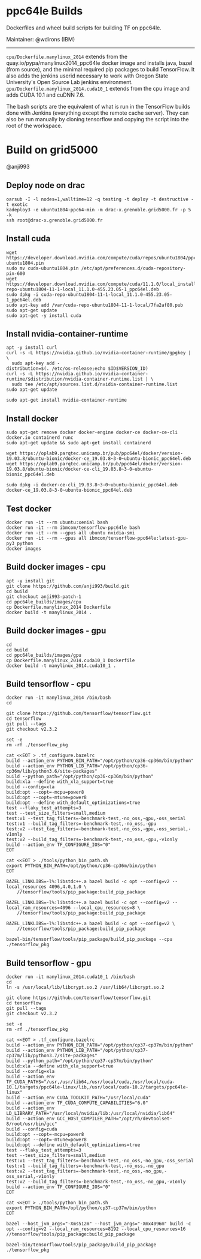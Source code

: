 # ppc64le Builds

Dockerfiles and wheel build scripts for building TF on ppc64le.

Maintainer: @wdirons (IBM)

* * *

`cpu/Dockerfile.manylinux_2014` extends from the
quay.io/pypa/manylinux2014_ppc64le docker image and installs java, bazel (from
source), and the minimal required pip packages to build TensorFlow. It also adds
the jenkins userid necessary to work with Oregon State University's Open Source
Lab jenkins environment. `gpu/Dockerfile.manylinux_2014.cuda10_1` extends from
the cpu image and adds CUDA 10.1 and cuDNN 7.6.

The bash scripts are the equivalent of what is run in the TensorFlow builds done
with Jenkins (everything except the remote cache server). They can also be run
manually by cloning tensorflow and copying the script into the root of the
workspace.

# Build on grid5000
@anji993

## Deploy node on drac
```
oarsub -I -l nodes=1,walltime=12 -q testing -t deploy -t destructive -t exotic
kadeploy3 -e ubuntu1804-ppc64-min -m drac-x.grenoble.grid5000.fr -p 5 -k
ssh root@drac-x.grenoble.grid5000.fr
```
## Install cuda
```
wget https://developer.download.nvidia.com/compute/cuda/repos/ubuntu1804/ppc64el/cuda-ubuntu1804.pin
sudo mv cuda-ubuntu1804.pin /etc/apt/preferences.d/cuda-repository-pin-600
wget https://developer.download.nvidia.com/compute/cuda/11.1.0/local_installers/cuda-repo-ubuntu1804-11-1-local_11.1.0-455.23.05-1_ppc64el.deb
sudo dpkg -i cuda-repo-ubuntu1804-11-1-local_11.1.0-455.23.05-1_ppc64el.deb
sudo apt-key add /var/cuda-repo-ubuntu1804-11-1-local/7fa2af80.pub
sudo apt-get update
sudo apt-get -y install cuda
```
## Install nvidia-container-runtime
```
apt -y install curl
curl -s -L https://nvidia.github.io/nvidia-container-runtime/gpgkey | \
  sudo apt-key add -
distribution=$(. /etc/os-release;echo $ID$VERSION_ID)
curl -s -L https://nvidia.github.io/nvidia-container-runtime/$distribution/nvidia-container-runtime.list | \
  sudo tee /etc/apt/sources.list.d/nvidia-container-runtime.list
sudo apt-get update
```
```
sudo apt-get install nvidia-container-runtime
```
## Install docker
```
sudo apt-get remove docker docker-engine docker-ce docker-ce-cli docker.io containerd runc
sudo apt-get update && sudo apt-get install containerd
```
```
wget https://oplab9.parqtec.unicamp.br/pub/ppc64el/docker/version-19.03.8/ubuntu-bionic/docker-ce_19.03.8~3-0~ubuntu-bionic_ppc64el.deb
wget https://oplab9.parqtec.unicamp.br/pub/ppc64el/docker/version-19.03.8/ubuntu-bionic/docker-ce-cli_19.03.8~3-0~ubuntu-bionic_ppc64el.deb
```
```
sudo dpkg -i docker-ce-cli_19.03.8~3-0~ubuntu-bionic_ppc64el.deb docker-ce_19.03.8~3-0~ubuntu-bionic_ppc64el.deb
```

## Test docker
```
docker run -it --rm ubuntu:xenial bash
docker run -it --rm ibmcom/tensorflow-ppc64le bash
docker run -it --rm --gpus all ubuntu nvidia-smi
docker run -it --rm --gpus all ibmcom/tensorflow-ppc64le:latest-gpu-py3 python
docker images
```
## Build docker images - cpu
```
apt -y install git
git clone https://github.com/anji993/build.git
cd build
git checkout anji993-patch-1
cd ppc64le_builds/images/cpu
cp Dockerfile.manylinux_2014 Dockerfile
docker build -t manylinux_2014 .
```
## Build docker images - gpu
```
cd
cd build
cd ppc64le_builds/images/gpu
cp Dockerfile.manylinux_2014.cuda10_1 Dockerfile
docker build -t manylinux_2014.cuda10_1 .
```
## Build tensorflow - cpu
```
docker run -it manylinux_2014 /bin/bash
cd
```
```
git clone https://github.com/tensorflow/tensorflow.git
cd tensorflow
git pull --tags
git checkout v2.3.2
```
```
set -e
rm -rf ./tensorflow_pkg
```
```
cat <<EOT > .tf_configure.bazelrc
build --action_env PYTHON_BIN_PATH="/opt/python/cp36-cp36m/bin/python"
build --action_env PYTHON_LIB_PATH="/opt/python/cp36-cp36m/lib/python3.6/site-packages"
build --python_path="/opt/python/cp36-cp36m/bin/python"
build:xla --define with_xla_support=true
build --config=xla
build:opt --copt=-mcpu=power8
build:opt --copt=-mtune=power8
build:opt --define with_default_optimizations=true
test --flaky_test_attempts=3
test --test_size_filters=small,medium
test:v1 --test_tag_filters=-benchmark-test,-no_oss,-gpu,-oss_serial
test:v1 --build_tag_filters=-benchmark-test,-no_oss,-gpu
test:v2 --test_tag_filters=-benchmark-test,-no_oss,-gpu,-oss_serial,-v1only
test:v2 --build_tag_filters=-benchmark-test,-no_oss,-gpu,-v1only
build --action_env TF_CONFIGURE_IOS="0"
EOT
```
```
cat <<EOT > ./tools/python_bin_path.sh
export PYTHON_BIN_PATH=/opt/python/cp36-cp36m/bin/python
EOT
```
```
BAZEL_LINKLIBS=-l%:libstdc++.a bazel build -c opt --config=v2 --local_resources 4096,4.0,1.0 \
    //tensorflow/tools/pip_package:build_pip_package
```
```
BAZEL_LINKLIBS=-l%:libstdc++.a bazel build -c opt --config=v2 --local_ram_resources=4096 --local_cpu_resources=8 \
    //tensorflow/tools/pip_package:build_pip_package
```
```
BAZEL_LINKLIBS=-l%:libstdc++.a bazel build -c opt --config=v2 \
    //tensorflow/tools/pip_package:build_pip_package
```
```
bazel-bin/tensorflow/tools/pip_package/build_pip_package --cpu ./tensorflow_pkg
```
## Build tensorflow - gpu
```
docker run -it manylinux_2014.cuda10_1 /bin/bash
cd
ln -s /usr/local/lib/libcrypt.so.2 /usr/lib64/libcrypt.so.2
```
```
git clone https://github.com/tensorflow/tensorflow.git
cd tensorflow
git pull --tags
git checkout v2.3.2
```
```
set -e
rm -rf ./tensorflow_pkg
```
```
cat <<EOT > .tf_configure.bazelrc
build --action_env PYTHON_BIN_PATH="/opt/python/cp37-cp37m/bin/python"
build --action_env PYTHON_LIB_PATH="/opt/python/cp37-cp37m/lib/python3.7/site-packages"
build --python_path="/opt/python/cp37-cp37m/bin/python"
build:xla --define with_xla_support=true
build --config=xla
build --action_env TF_CUDA_PATHS="/usr,/usr/lib64,/usr/local/cuda,/usr/local/cuda-10.1/targets/ppc64le-linux/lib,/usr/local/cuda-10.2/targets/ppc64le-linux"
build --action_env CUDA_TOOLKIT_PATH="/usr/local/cuda"
build --action_env TF_CUDA_COMPUTE_CAPABILITIES="6.0"
build --action_env LD_LIBRARY_PATH="/usr/local/nvidia/lib:/usr/local/nvidia/lib64"
build --action_env GCC_HOST_COMPILER_PATH="/opt/rh/devtoolset-8/root/usr/bin/gcc"
build --config=cuda
build:opt --copt=-mcpu=power8
build:opt --copt=-mtune=power8
build:opt --define with_default_optimizations=true
test --flaky_test_attempts=3
test --test_size_filters=small,medium
test:v1 --test_tag_filters=-benchmark-test,-no_oss,-no_gpu,-oss_serial
test:v1 --build_tag_filters=-benchmark-test,-no_oss,-no_gpu
test:v2 --test_tag_filters=-benchmark-test,-no_oss,-no_gpu,-oss_serial,-v1only
test:v2 --build_tag_filters=-benchmark-test,-no_oss,-no_gpu,-v1only
build --action_env TF_CONFIGURE_IOS="0"
EOT
```
```
cat <<EOT > ./tools/python_bin_path.sh
export PYTHON_BIN_PATH=/opt/python/cp37-cp37m/bin/python
EOT
```
```
bazel --host_jvm_args="-Xms512m" --host_jvm_args="-Xmx4096m" build -c opt --config=v2 --local_ram_resources=8192 --local_cpu_resources=16 //tensorflow/tools/pip_package:build_pip_package
```
```
bazel-bin/tensorflow/tools/pip_package/build_pip_package ./tensorflow_pkg
```

